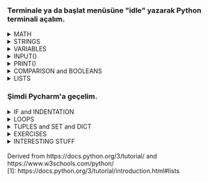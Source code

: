 ### Terminale ya da başlat menüsüne "idle" yazarak Python terminali açalım.

<details> <summary> MATH</summary>

- ADDITION & SUBTRACTION & MULTIPLICATION
     ```
     >>> 15 + 4
     19
     >>> 15 - 4
     11
     >>> 15 * 4
     60  
     >>> 3.2 + 2
     5.2   
     >>> 3.2 - 3.2 
     0.0
     >>> 3.2 * 5
     16.0
     ```
 
 - FLOAT DIVISION vs INTEGER DIVISION
     ```
     >>> 15 / 4
     3.75
     >>> 15 // 4
     3
     ```

- POWER & REMAINDER
     ```
     >>> 2 ** 3
     8
     >>> 15 % 7
     1
     ```

- math LIBRARY
   ```
   >>> import math
   >>> math.floor(8.4)
   8
   >>> math.ceil(7.1)
   8
   >>> math.round(7.6)
   8
   >>> math.pi
   3.141592653589793
   >>> math.e
   2.718281828459045
   >>> math.inf
   inf
   >>> math.fabs(-5)
   5
   >>> math.sqrt(25)
   5.0
   >>> math.sin(math.pi/2)
   1.0
   >>> math.log(10)
   2.302585092994046
   >>> math.log(100,10)
   2.0
   >>> math.gcd(8,12)
   4
   >>> math.comb(5,2)
   10
   >>> math.pow(2,3)
   8.0
   ```
</details>

<details> <summary> STRINGS</summary>
  
 - CONCATENATION
   ```
   >>> "hello world"
   'hello world'
   >>> "hello" + " world"
   'hello world'
   >>> "hello" * 2 
   'hellohello'
   ```
 - ESCAPE CHARACTER 
   ```
   >>> "hello \"Ali\""
   'hello "Ali"'
   >>> """hello
   world
   in
   multiple lines"""
   'hello\nworld\nin\nmultiple lines'
   ```
 - FORMATTING
   ```
   >>> "hello {}".format("world")
   'hello world'
   >>> "Hesap {} TL.".format("2")
   'Hesap 2 TL.'
   ```
 - INDEXING 
   ```
   >>> "helloo"[0]
   'h'
   >>> "helloo"[2]
   'l'
   >>> "helloo"[-1]
   'o'
   >>> "helloo"[1:3]
   'el'
   >>> "helloo"[:-2]
   'hell'
   >>> "helloo"[1:]
   'elloo'
   ```
- METHODS 
   ```
   >>> "hello world".upper()
   'HELLO WORLD'
   >>> "HELLO world".lower()
   'hello world'
   >>> "hello world".title()
   'Hello World'
   >>> "hello world".find("lo")
   3
   >>> "hello world".count("o")
   2
   >>> "helLO world".islower()
   False
   >>> "hello world".replace("hello","byebye")
   `'byebye world'
   ```
</details>

<details> <summary> VARIABLES</summary>

  - DECLARATION
    ```
    >>> x = 5
    >>> y = 4.3
    >>> z = "hello"
    >>> Y = 8
    >>> a, b = 5, 6
    >>> a, b = b, a+b
    ```
  - TYPE()
    ```
    >>> type(x)
    <class 'int'>
    >>> type(y)
    <class 'float'>
    >>> type(z)
    <class 'str'>
    >>> type(Y)
    <class 'int'>
    >>> type(True)
    <class 'bool'>
    >>> type(False)
    <class 'bool'>
    ```
  - CASTING
    ```
    >>> int(2.6)
    2
    >>> float(2)
    2.0
    >>> str(2.6)
    '2.6'
    >>> str(2)
    '2'
    >>> int(False)
    0
    >>> bool(2)
    True
    >>> int(y)
    4
    ```
</details>

<details> <summary>  INPUT()</summary>

   ```
   >>> input()
   2
   '2'
   >>> int(input())
   2
   2
   >>> float(input("Please enter a number: "))
   Please enter a number: 3.14
   3.14
   ```
</details>

<details> <summary>  PRINT()</summary>
     
   ```
   >>> print()
   
   >>> print(5)
   5
   >>> print(3+7.2)
   10.2
   >>> print("hello")
   'hello'
   >>> print("hello" + " world")
   'hello world'
   >>> print(x)
   5
   >>> print(x * y)
   21.5
   >>> print(x, y, "hello")
   5 8 hello
   >>> print(x, y, "hello", sep="xx")
   5xx8xxhello
   ```
</details>

<details> <summary> COMPARISON and BOOLEANS </summary>
  
    ```
    >>> 9 > 2
    True
    >>> 9 >= 9.0
    True
    >>> 9 < 2
    False
    >>> 9 <= 2
    False
    >>> 9 == 2
    False
    >>> 9 != 9.0
    False
    >>> 3*5 == 15
    True
    ```
  
</details>

<details> <summary> LISTS  </summary>
  <br> "Python knows a number of compound data types, used to group together other values. The most versatile is the list, which can be written as a list of comma-separated values (items) between square brackets. Lists might contain items of different types, but usually the items all have the same type."[1]
  
  <br> **This part is completely taken from https://docs.python.org/3/tutorial/introduction.html#lists**<br>
  
  ```
  >>> squares = [1, 4, 9, 16, 25]
  >>> squares
  [1, 4, 9, 16, 25]
  ```
  
  ```
  >>> squares[0]  # indexing returns the item
  1
  >>> squares[-1]
  25
  >>> squares[-3:]  # slicing returns a new list
  [9, 16, 25]
  >>> squares[:]
  [1, 4, 9, 16, 25]
  ```
  
  ```
  >>> squares + [36, 49, 64, 81, 100]
  [1, 4, 9, 16, 25, 36, 49, 64, 81, 100]
  ```
  
  ```
  >>> cubes = [1, 8, 27, 65, 125]  # something's wrong here
  >>> 4 ** 3  # the cube of 4 is 64, not 65!
  64
  >>> cubes[3] = 64  # replace the wrong value 
  >>> cubes
  [1, 8, 27, 64, 125]
  ```
  
  ```
  >>> cubes.append(216)  # add the cube of 6
  >>> cubes.append(7 ** 3)  # and the cube of 7
  >>> cubes
  [1, 8, 27, 64, 125, 216, 343]
  ```
  
  ```
  >>> letters = ['a', 'b', 'c', 'd', 'e', 'f', 'g']
  >>> letters
  ['a', 'b', 'c', 'd', 'e', 'f', 'g']
  >>> # replace some values
  >>> letters[2:5] = ['C', 'D', 'E']
  >>> letters
  ['a', 'b', 'C', 'D', 'E', 'f', 'g']
  >>> # now remove them
  >>> letters[2:5] = []
  >>> letters
  ['a', 'b', 'f', 'g']
  >>> # clear the list by replacing all the elements with an empty list
  >>> letters[:] = []
  >>> letters
  []
  ```
  
  ```
  >>> letters = ['a', 'b', 'c', 'd']
  >>> len(letters)
  4 
  ```
  
  ```
  >>> a = ['a', 'b', 'c']
  >>> n = [1, 2, 3]
  >>> x = [a, n]
  >>> x
  [['a', 'b', 'c'], [1, 2, 3]]
  >>> x[0]
  ['a', 'b', 'c']
  >>> x[0][1]
  'b'
  ```
</details>

### Şimdi Pycharm'a geçelim.

<details> <summary> IF and INDENTATION </summary>
    
  There can be zero or more elif parts, and the else part is optional. The keyword ‘elif’ is short for ‘else if’.
  
  ```python
  num = int(input("Enter a number:\n"))
  if num < 0:
    print("You entered a negative number")
  elif num == 0:
    print("You entered zero")
  else:
    print("You entered a positive number")
  ```
  ```python
  num = int(input("Enter a number:\n"))
  if num >= 85:
    print(5)
  elif num >= 70:
    print(4)
  elif num >= 60:
    print(3)
  elif num >= 50:
    print(2)
  else:
    print(1)
  ```
  ```python
  num1 = int(input("Enter a number:\n"))
  num2 = int(input("Enter anoher number:\n"))
  if num1 == num2:
    print("you entered equal numbers")
  else:
    if num1 > num2:
        print("first number was greater")
    else:
        print("second number was greater")
  ```
</details>
  
<details> <summary> LOOPS</summary>
    <br>
  In computer science, a loop is a programming structure that repeats a sequence of instructions until a specific condition is met. 
    
  - ### WHILE LOOP
    <br> The while statement is used for repeated execution as long as an expression is true.
    ```python
    i = 1
    while i < 6:
      print(i)
      i += 1
    ```
    ```python
    import time

    timer = 10
    while timer != 0:
        print(f"bomb will explode in {timer}")
        timer = timer - 1
        time.sleep(1) # sleep 1 seconds
    print("BOOOOM!!")
    ```
    ```python
    num = int(input("Enter numbers to add or type 0 to exit: "))
    sum = num
    while num != 0:
        num = int(input(f"Sum is {sum}. Enter another number or type 0 to exit: "))
        sum += num
    print(f"Sum is: {sum}")
    ```
    ```python
    text = input("Type something and I'll find the number of words in it!\n")
    index = 0
    number_of_words = 0
    while index < len(text):
        if text[index] == " ":
            number_of_words += 1
        index += 1
    print(f"There are {number_of_words + 1} words in \"{text}\".")
    ```

  - ### FOR LOOP
    <br> A For Loop is used to repeat a specific block of code a "known" number of times. 
  
    ```python
    fruits = ["apple", "banana", "cherry"]
    for x in fruits:
     print(x)
    ```
    ```python
    for x in "banana":
     print(x)
    ```
    ```python
    # Measure some strings:
    words = ['cat', 'window', 'defenestrate']
    for w in words:
       print(w, len(w))
    ```
    ```python
    for i in range(5):
       print("*"*i)
    ```
    ```python
    for i in range(5):
       for j in range(i):
            print(j*i,end=" ")
       print()
    ```
  - ##### RANGE()
    If you do need to iterate over a sequence of numbers, the built-in function range() comes in handy. It generates arithmetic progressions:
    ```
    >>> list(range(0, 30, 5))
    [0, 5, 10, 15, 20, 25]
    >>> r = range(0, 20, 2)
    >>> r
    range(0, 20, 2)
    ```
    ```python
    my_list = ['pop', 'rock', [10], 5.2, -3,  'jazz']
    for i in range(len(my_list)):
        if type(my_list[i]) == str:
            print(my_list[i][:-1])
        elif type(my_list[i]) == int:
            print(my_list[i]**2)
    ```
  - ##### BREAK
    Break out a for loop.
    ```python
    for i in range(9):
    if i > 3:
      break
    print(i)
    ```
  - ##### CONTINUE
    Skip the iteration, but continue with the next iteration.
    ```python
    for i in range(9):
    if i == 3:
      continue
    print(i)
    ```
</details>


<details> <summary> TUPLES and SET and DICT </summary>
  
  
  
</details>

<details> <summary> EXERCISES </summary>
  
  * find factorial <br/> 
    ```python
    number = int(input("Enter a number!\n"))
    ## edge cases are important
    if number < 0:  # number is negative
        print("Number must be positive!")
    elif number == 0 or number == 1:    # number is 0 or 1
        print(number)
    else: # number is positive
        factorial = 1
        for i in range(1, number + 1):  # multiply every number starting from 1 to "number"
            factorial = factorial * i
    print(factorial)
    ```
  * check armstrong number<br/> 
    ```python
    #armstong number: A number that is equal to the sum of cubes of its digits.
    number = int(input("Enter a number!\n"))
    sum = 0                   # we are gonna add the cubes of digits to this variable
    temp = number             # temporary variable to play with so that we wont forget the value of "number"
    while temp > 0 :          # while temp is greater than 0, do these
        digit = temp % 10     # last digit of the variable
        sum = sum + digit**3  # add cube of the digit to cumulative sum
        temp = temp // 10

    if sum == number:
        print("Yes, {} is an Armstrong number!".format(number))
    else:
        print("No, {} is not an Armstrong number".format(number))
    ```
  * print fibonacci<br/> 
    ```python
    number = int(input("Enter a number!\n"))

    if number <= 0:                         # dont forget to check edge cases
        print("Enter positive numbers")
    elif number == 1:
        print(1)
    else:
        n1, n2 = 0,1
        for i in range(number):
            # n1, n2 = n2, n1 + n2
            # or
            temp = n2     # a temporary variable to hold n2. so, we wont forget n2.
            n2 = n1+n2
            n1 = temp
    print("{}th fibonacci number is {}".format(number,n2))
    ```
  * check prime <br/> 
    ```python
    import math

    number = int(input("Enter a number!\n"))
    if number > 0 :
        hasDivisor = False
        for i in range(2,math.ceil(math.sqrt(number))):
        if number % i == 0:
            hasDivisor = True
            break
    if hasDivisor:
        print("{} is not prime!".format(number))
    else:
        print("{} is prime!".format(number))
    ```
  * check palindrome<br/> 
    ```python
    input = input("Enter a text!\n")
    text = input.replace(" ","")                      # remove whitespaces
    isPalindrome = True
    for i in range(len(text)//2):                     # loop until half of the string
        if text[i] != text[len(text)-1-i]:            # if nth from the beginning and nth from the ending
            isPalindrome = False                      # characters does not match, finish
            break
    if not isPalindrome:
        print("{} is not palindrome.".format(input))
    else:
        print("{} is palindrome.".format(input))
    ```
  * reverse number<br/> 
    ```python
    number = int(input("Enter a number!\n"))
    remainder, reverse, temp = 0, 0, number
    while temp > 0:
        remainder = temp % 10
        reverse = reverse*10 + remainder
        temp = temp // 10
    print("reverse of {} is {}".format(number,reverse))
    ### think it like that:
    ### remai   rever       temp
    ### 0       0           423
    ### 3       0*10+3=3    42
    ### 2       3*10+2=32   4
    ### 4       32*10+4=324 0
    ```
  * decimal to binary<br/> 
    ```python
    number = int(input("Enter a number!\n"))
    temp = number
    result = ""
    while temp > 0:
        result = str(temp % 2) + result  ## append remainder to the left
        temp = temp // 2                 ## divide number by two
    print("Binary representation of {} is {}".format(number,result))
    ```
  * bubble sort<br/> 
    ```python
    arr = [65,-26,41,4,62,21,145,3,-21,12,18,54]  
     n = len(arr)

     # Traverse through all array elements
     for i in range(n):
          # Last i elements are already in place
          for j in range(0, n-i-1):
               # traverse the array from 0 to n-i-1
               # If the element found is greater than the next element
               if arr[j] > arr[j+1] :
                    arr[j], arr[j+1] = arr[j+1], arr[j]   # Swap

     print ("Sorted array is: ", arr)
    ```
    illustration: <br>
    ![image](https://user-images.githubusercontent.com/47869761/118177373-47774100-b43b-11eb-98a0-e4511bb4bd87.png)
    <br> source: https://www.geeksforgeeks.org/bubble-sort/
    
  * binary search<br/> 
    ```python
    arr = [-5, 2, 6, 8, 10, 11, 16, 17, 100] # array MUST be already sorted to begin binary search
     x = 9                                   # number to be searched for
     lower_index = 0
     higher_index = len(arr)
     result = -1                              # if x is not found, result is -1
     while lower_index <= higher_index:

         mid = lower_index + (higher_index - lower_index) // 2; # middle of the list
     
        # Check if x is present at mid
        if arr[mid] == x:
            result = mid                # great we found it!
            break                       # break the loop

        # If x is greater, ignore left half
        elif arr[mid] < x:
            lower_index = mid + 1       # x is more than middle element of the list, so ignore other half

        # If x is smaller, ignore right half
        else:
            higher_index = mid - 1      # x is less than middle element of the list, so ignore other half

    if result != -1:
        print ("Element is present at index {}".format( result))
    else:
        print ("Element is not present in array")
    ```
  * find prime factors<br/> 
    ```python
    import math
     
    def primeFactors(number):
        if number < 2:
            print("number must be greater than 2.")
            return ""
        # First handle 2's.
        while number % 2 == 0: # if number is even, print 2 and divide by two
            print (2)
            number = number // 2
             
        # since we got out of the loop above, we are pretty sure that number is now odd.
        # let's iterate over odd numbers starting from 3 to sqrt(number).
        for i in range(3,int(math.sqrt(number))+1,2):
            print("xxx",i)
            # if i divides n , print i and divide n
            # actually this is the same as the first loop, just i instead of 2
            while number % i== 0:
                print (i)
                number = number // i
                 
        # this is the last factor
        if number > 1:
            print (number)
             

    number = 1
    primeFactors(number)
    ```
  
</details>

<details> <summary> INTERESTING STUFF </summary>
   
  * url shortener <br/> 
    ```python
    import pyshorteners

    def shortener(link):
        shortener_object = pyshorteners.Shortener()
        short_link = shortener_object.tinyurl.short(link)
        return short_link

    link = input("Enter url: ")
    short = shortener(link)
    print(short)
    ```
  * youtube video downloader <br/> 
    source: https://www.dynamiccoding.tech <br>
    ```python
    # necesary imports
    from tkinter import *
    import pathlib
    from pytube import YouTube
    # if you get error, type "pip install pytube" to cmd
    from tkinter import messagebox, filedialog

    def Browse():
        download_directory = filedialog.askdirectory(initialdir=pathlib.Path.cwd())
        download_path.set(download_directory)

    def Download():
        youtube_link = video_link.get()
        download_folder = download_path.get()
        getVideo = YouTube(youtube_link)
        videoStream = getVideo.streams.first()
        videoStream.download(download_folder)
        messagebox.showinfo("SUCCESSFULLY", "DOWNLOADED AND SAVED IN\n" + download_folder)

    def Widgets():
        link_label = Label(root, text="Youtube link :", bg="#E8D579", width=20)
        link_label.grid(row=1, column=0, pady=5, padx=5)

        link_text = Entry(root, width=55, textvariable=video_link)
        link_text.grid(row=1, column=1, pady=5, padx=5, columnspan=2)

        destination_label = Label(root, text="Destination : ", bg="#E8D579", width=20)
        destination_label.grid(row=2, column=0, pady=5, padx=5)

        destination_text = Entry(root, width=40, textvariable=download_path)
        destination_text.grid(row=2, column=1, pady=5, padx=5, columnspan=2)

        browse_b = Button(root, text="Browse", command=Browse, width=10, bg="#05E8E0")
        browse_b.grid(row=2, column=2, pady=1, padx=1)

        download_b = Button(root, text="Download", command=Download, width=10, bg="#05E8E0")
        download_b.grid(row=3, column=1, pady=3, padx=3)

    # creating mainwindow
    root = Tk()
    root.geometry("500x110")
    root.resizable(0,0)
    root.title("Our Very Own Youtube Downloader")
    # creating tkinter variables
    video_link = StringVar()
    download_path = StringVar()
    Widgets()
    root.mainloop()
    ```
  * convert video to audio <br/> 
    source: https://www.dynamiccoding.tech <br>
    ```python
    import moviepy.editor
     # pip install moviepy

     path = "C:/Users/Veyis/Desktop/"
     video_name ="iddaacom  Aston Villa - Everton (0-0) - Maç Özeti - Premier League 202021.mp4" # path of the video
     video = moviepy.editor.VideoFileClip(path+video_name)

     audio_data = video.audio
     audio_data.write_audiofile(path+"audio_name.mp3")
     ```
  * fetch instagram profile details <br/> 
    ```python
    from instagramy import InstagramUser
    SESSION_ID=""
    user = InstagramUser("lanadelrey",sessionid=SESSION_ID)
    # print(user.user_data)
    # print(user.posts)
    #### Sort users post with respect to likes and print out likes, comments, url.
    sortedposts = sorted(user.posts, key=lambda item: item[0], reverse=True)
    for post in sortedposts:
        print(post[0], post[2], post[7], sep=", ")
    print(user.biography)
    print(user.no_of_mutual_follower)
    print(user.other_info)
    print(user.connected_fb_page)
    print(user.number_of_followers)
    print(user.profile_picture_url)
    ```
  * number guessing game<br/> 
    ```python
    import random
    import math

    x = random.randint(0, 100)  # a random number between 0 and 100
    count = 0                   # the number of guesses.

    while True:
        count += 1
        # taking guessing number as input
        guess = int(input("Guess a number between 0 and 100:- "))
     
        if x == guess: # found it
            print("Congratulations you did it in ",
                  count, " try")
            # Once guessed, loop will break
            break
        elif x > guess: # guess is smaller
            print("You guessed too small!")
        elif x < guess: # guess is higher
            print("You Guessed too high!")

    ```
  * rock paper scissors <br/>
    ```python
    import random

    user_win = 0
    computer_win = 0
    while True:
        user_action = input("Enter a choice: r, p, s for rock, paper, scissors respectively: ")
        possible_actions = ["rock", "paper", "scissors"]
        computer_action = random.choice(possible_actions)
        print(f"\nYou chose {user_action}, computer chose {computer_action}.\n")

        if user_action == computer_action:
            print(f"Both players selected {user_action}. It's a tie!")
        elif user_action == "r":
            if computer_action == "scissors":
                print("Rock smashes scissors! You win!")
                user_win += 1
            else:
                print("Paper covers rock! You lose.")
                computer_win += 1
        elif user_action == "p":
            if computer_action == "rock":
                print("Paper covers rock! You win!")
                user_win += 1
            else:
                print("Scissors cuts paper! You lose.")
                computer_win += 1
        elif user_action == "s":
            if computer_action == "paper":
                print("Scissors cuts paper! You win!")
                user_win += 1
            else:
                print("Rock smashes scissors! You lose.")
                computer_win += 1

        print(f"""You: {user_win}
    Computer: {computer_win}""")
        play_again = input("Play again? (y/n): ")
        if play_again.lower() != "y":
            break

    print(f"""
    FINAL SCORE
    You: {user_win}
    Computer: {computer_win}""")

    ```
  * website blocker<br/> 
    ```python
    
    ```
  * pdf merge <br/> 
    source: https://caendkoelsch.wordpress.com <br>
    ```python
    import PyPDF2
    # pip install PyPDF2
    # Open the files that have to be merged one by one
    path = "C:/Users/Veyis/Desktop/"
    pdf1File = open(path + 'CmpE321 P2 Description.pdf', 'rb') # quickest files that I found on my desktop :D
    pdf2File = open(path + 'cv-Adalet_Veyis_Turgut.pdf', 'rb')

    # Read the files that you have opened
    pdf1Reader = PyPDF2.PdfFileReader(pdf1File)
    pdf2Reader = PyPDF2.PdfFileReader(pdf2File)

    # Create a new PdfFileWriter object which represents a blank PDF document
    pdfWriter = PyPDF2.PdfFileWriter()

    # Loop through all the pagenumbers for the first document
    for pageNum in range(pdf1Reader.numPages):
        pageObj = pdf1Reader.getPage(pageNum)
        pdfWriter.addPage(pageObj)

    # Loop through all the pagenumbers for the second document
    for pageNum in range(pdf2Reader.numPages):
        pageObj = pdf2Reader.getPage(pageNum)
        pdfWriter.addPage(pageObj)

    # Now that you have copied all the pages in both the documents, write them into the a new document
    pdfOutputFile = open(path + 'MergedFiles.pdf', 'wb')
    pdfWriter.write(pdfOutputFile)

    # Close all the files - Created as well as opened
    pdfOutputFile.close()
    pdf1File.close()
    pdf2File.close()
    ```
  * random password generator <br/> 
    ```python
    import random
    password_length = int(input("How long should the password be? "))
    uppercases = "ABCDEFGHIJKLMNOPQRSTUVWXYZ"
    lowercases = "abcdefghijklmnopqrstuvwxyz"
    digits = "01234567890"
    specials = "!#$%&'()*+,-./:;<=>?@[\]^_{|}~"
    password_characters = specials + digits + lowercases + uppercases
    password = ""
    for i in range(password_length):
    rand = random.randint(0,len(password_characters)-1)
    password += password_characters[rand]
    print(password)
    ```
</details>
<br>
Derived from  https://docs.python.org/3/tutorial/ and  https://www.w3schools.com/python/
<br>
[1]: https://docs.python.org/3/tutorial/introduction.html#lists
<br>
